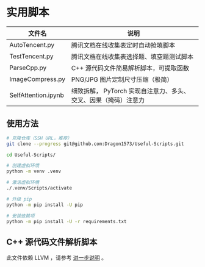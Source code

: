 # 实用脚本

| 文件名              | 说明                                                      |
|---------------------|---------------------------------------------------------|
| AutoTencent.py      | 腾讯文档在线收集表定时自动抢填脚本                        |
| TestTencent.py      | 腾讯文档在线收集表选择题、填空题测试脚本                   |
| ParseCpp.py         | C++ 源代码文件简易解析脚本，可提取函数                     |
| ImageCompress.py    | PNG/JPG 图片定制尺寸压缩（极简）                            |
| SelfAttention.ipynb | 细致拆解， PyTorch 实现自注意力、多头、交叉、因果（掩码）注意力 |

## 使用方法

```bash
# 克隆仓库（SSH URL，推荐）
git clone --progress git@github.com:Dragon1573/Useful-Scripts.git

cd Useful-Scripts/

# 创建虚拟环境
python -m venv .venv

# 激活虚拟环境
./.venv/Scripts/activate

# 升级 pip
python -m pip install -U pip

# 安装依赖项
python -m pip install -U -r requirements.txt
```

## C++ 源代码文件解析脚本

此文件依赖 LLVM ，请参考 [进一步说明](./tools/README.md) 。
